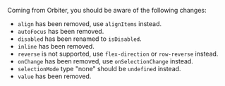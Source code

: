 Coming from Orbiter, you should be aware of the following changes:

- `align` has been removed, use `alignItems` instead.
- `autoFocus` has been removed.
- `disabled` has been renamed to `isDisabled`.
- `inline` has been removed.
- `reverse` is not supported, use `flex-direction` or `row-reverse` instead.
- `onChange` has been removed, use `onSelectionChange` instead.
- `selectionMode` type "none" should be `undefined` instead.
- `value` has been removed.
